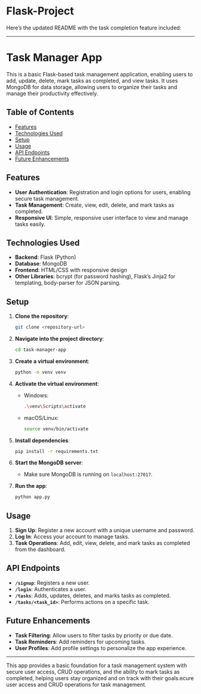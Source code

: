 # Flask-Project
Here’s the updated README with the task completion feature included:

---

# Task Manager App

This is a basic Flask-based task management application, enabling users to add, update, delete, mark tasks as completed, and view tasks. It uses MongoDB for data storage, allowing users to organize their tasks and manage their productivity effectively.

## Table of Contents
- [Features](#features)
- [Technologies Used](#technologies-used)
- [Setup](#setup)
- [Usage](#usage)
- [API Endpoints](#api-endpoints)
- [Future Enhancements](#future-enhancements)

## Features
- **User Authentication**: Registration and login options for users, enabling secure task management.
- **Task Management**: Create, view, edit, delete, and mark tasks as completed.
- **Responsive UI**: Simple, responsive user interface to view and manage tasks easily.

## Technologies Used
- **Backend**: Flask (Python)
- **Database**: MongoDB
- **Frontend**: HTML/CSS with responsive design
- **Other Libraries**: bcrypt (for password hashing), Flask’s Jinja2 for templating, body-parser for JSON parsing.

## Setup
1. **Clone the repository**:
   ```bash
   git clone <repository-url>
   ```
2. **Navigate into the project directory**:
   ```bash
   cd task-manager-app
   ```
3. **Create a virtual environment**:
   ```bash
   python -m venv venv
   ```
4. **Activate the virtual environment**:
   - Windows:
     ```bash
     .\venv\Scripts\activate
     ```
   - macOS/Linux:
     ```bash
     source venv/bin/activate
     ```
5. **Install dependencies**:
   ```bash
   pip install -r requirements.txt
   ```
6. **Start the MongoDB server**:
   - Make sure MongoDB is running on `localhost:27017`.
   
7. **Run the app**:
   ```bash
   python app.py
   ```

## Usage
1. **Sign Up**: Register a new account with a unique username and password.
2. **Log In**: Access your account to manage tasks.
3. **Task Operations**: Add, edit, view, delete, and mark tasks as completed from the dashboard.

## API Endpoints
- **`/signup`**: Registers a new user.
- **`/login`**: Authenticates a user.
- **`/tasks`**: Adds, updates, deletes, and marks tasks as completed.
- **`/tasks/<task_id>`**: Performs actions on a specific task.

## Future Enhancements
- **Task Filtering**: Allow users to filter tasks by priority or due date.
- **Task Reminders**: Add reminders for upcoming tasks.
- **User Profiles**: Add profile settings to personalize the app experience.

---

This app provides a basic foundation for a task management system with secure user access, CRUD operations, and the ability to mark tasks as completed, helping users stay organized and on track with their goals.ecure user access and CRUD operations for task management.
